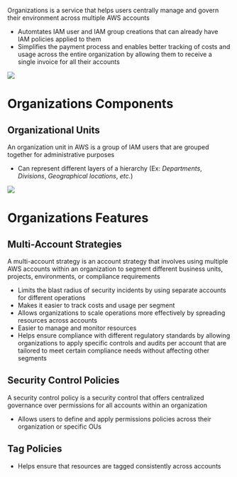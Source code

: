 Organizations is a service that helps users centrally manage and govern their environment across multiple AWS accounts

* Automtates IAM user and IAM group creations that can already have IAM policies applied to them
* Simplifies the payment process and enables better tracking of costs and usage across the entire organization by allowing them to receive a single invoice for all their accounts

![](https://github.com/JonmarCorpuz/SecondBrain/blob/main/Assets/Whitespace.png)

# Organizations Components

## Organizational Units

An organization unit in AWS is a group of IAM users that are grouped together for administrative purposes

* Can represent different layers of a hierarchy (Ex: *Departments*, *Divisions*, *Geographical locations*, *etc.*)

![](https://github.com/JonmarCorpuz/SecondBrain/blob/main/Assets/Whitespace.png)

# Organizations Features

## Multi-Account Strategies

A multi-account strategy is an account strategy that involves using multiple AWS accounts within an organization to segment different business units, projects, environments, or compliance requirements

* Limits the blast radius of security incidents by using separate accounts for different operations
* Makes it easier to track costs and usage per segment
* Allows organizations to scale operations more effectively by spreading resources across accounts
* Easier to manage and monitor resources
* Helps ensure compliance with different regulatory standards by allowing organizations to apply specific controls and audits per account that are tailored to meet certain compliance needs without affecting other segments

## Security Control Policies

A security control policy is a security control that offers centralized governance over permissions for all accounts within an organization

* Allows users to define and apply permissions policies across their organization or specific OUs

## Tag Policies

* Helps ensure that resources are tagged consistently across accounts
